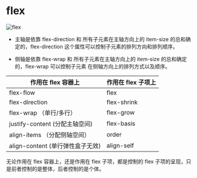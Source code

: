 # flex

![flex](/img/flex.png)

- 主轴是依靠 flex-direction 和 所有子元素在主轴方向上的 item-size 的总和确定的，flex-direction 这个属性可以控制子元素的排列方向和排列顺序。

- 侧轴是依靠 flex-wrap 和 所有子元素在主轴方向上的 item-size 的总和确定的，flex-wrap 可以控制子元素 在侧轴方向上的排列方式以及顺序。

| 作用在 flex 容器上               | 作用在 flex 子项上 |
| -------------------------------- | ------------------ |
| flex-flow                        | flex               |
| flex-direction                   | flex-shrink        |
| flex-wrap （单行/多行）          | flex-grow          |
| justify-content (分配主轴空间)   | flex-basis         |
| align-items （分配侧轴空间）     | order              |
| align-content (单行弹性盒子无效) | align-self         |

无论作用在 flex 容器上，还是作用在 flex 子项，都是控制的 flex 子项的呈现，只是前者控制的是整体，后者控制的是个体。
